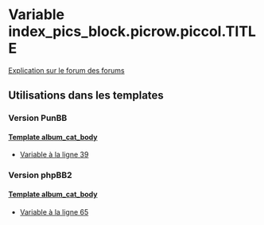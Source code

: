 # Variable index_pics_block.picrow.piccol.TITLE
[Explication sur le forum des forums](http://forum.forumactif.com/t294113-listing-des-variables#index_pics_block.picrow.piccol.TITLE)
## Utilisations dans les templates
### Version PunBB
#### [Template album_cat_body](punbb/album_cat_body.md)
* [Variable à la ligne 39](../punbb/album_cat_body.tpl#L39)
### Version phpBB2
#### [Template album_cat_body](subsilver/album_cat_body.md)
* [Variable à la ligne 65](../subsilver/album_cat_body.tpl#L65)